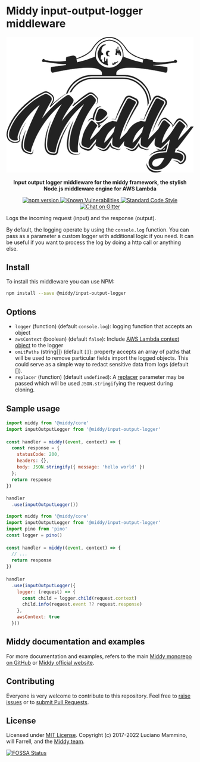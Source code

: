 # Middy input-output-logger middleware

<div align="center">
  <img alt="Middy logo" src="https://raw.githubusercontent.com/middyjs/middy/main/docs/img/middy-logo.svg"/>
</div>

<div align="center">
  <p><strong>Input output logger middleware for the middy framework, the stylish Node.js middleware engine for AWS Lambda</strong></p>
</div>

<div align="center">
<p>
  <a href="http://badge.fury.io/js/%40middy%2Finput-output-logger">
    <img src="https://badge.fury.io/js/%40middy%2Finput-output-logger.svg" alt="npm version" style="max-width:100%;">
  </a>
  <a href="https://snyk.io/test/github/middyjs/middy">
    <img src="https://snyk.io/test/github/middyjs/middy/badge.svg" alt="Known Vulnerabilities" data-canonical-src="https://snyk.io/test/github/middyjs/middy" style="max-width:100%;">
  </a>
  <a href="https://standardjs.com/">
    <img src="https://img.shields.io/badge/code_style-standard-brightgreen.svg" alt="Standard Code Style"  style="max-width:100%;">
  </a>
  <a href="https://gitter.im/middyjs/Lobby">
    <img src="https://badges.gitter.im/gitterHQ/gitter.svg" alt="Chat on Gitter"  style="max-width:100%;">
  </a>
</p>
</div>

Logs the incoming request (input) and the response (output).

By default, the logging operate by using the `console.log` function. You can pass as a parameter a custom logger with additional logic if you need. It can be useful if you want to process the log by doing a http call or anything else.


## Install

To install this middleware you can use NPM:

```bash
npm install --save @middy/input-output-logger
```


## Options

- `logger` (function) (default `console.log`): logging function that accepts an object
- `awsContext` (boolean) (default `false`): Include [AWS Lambda context object](https://docs.aws.amazon.com/lambda/latest/dg/nodejs-context.html) to the logger
- `omitPaths` (string[]) (default `[]`): property accepts an array of paths that will be used to remove particular fields import the logged objects. This could serve as a simple way to redact sensitive data from logs (default []).
- `replacer` (function) (default `undefined`): A [replacer](https://developer.mozilla.org/en-US/docs/Web/JavaScript/Reference/Global_Objects/JSON/stringify#Parameters) parameter may be passed which will be used `JSON.stringify`ing the request during cloning.

## Sample usage

```javascript
import middy from '@middy/core'
import inputOutputLogger from '@middy/input-output-logger'

const handler = middy((event, context) => {
  const response = {
    statusCode: 200,
    headers: {},
    body: JSON.stringify({ message: 'hello world' })
  };
  return response
})

handler
  .use(inputOutputLogger())
```

```javascript
import middy from '@middy/core'
import inputOutputLogger from '@middy/input-output-logger'
import pino from 'pino'
const logger = pino()

const handler = middy((event, context) => {
  // ...
  return response
})

handler
  .use(inputOutputLogger({
    logger: (request) => {
      const child = logger.child(request.context)
      child.info(request.event ?? request.response)
    },
    awsContext: true
  }))
```

## Middy documentation and examples

For more documentation and examples, refers to the main [Middy monorepo on GitHub](https://github.com/middyjs/middy) or [Middy official website](https://middy.js.org).


## Contributing

Everyone is very welcome to contribute to this repository. Feel free to [raise issues](https://github.com/middyjs/middy/issues) or to [submit Pull Requests](https://github.com/middyjs/middy/pulls).


## License

Licensed under [MIT License](LICENSE). Copyright (c) 2017-2022 Luciano Mammino, will Farrell, and the [Middy team](https://github.com/middyjs/middy/graphs/contributors).

<a href="https://app.fossa.io/projects/git%2Bgithub.com%2Fmiddyjs%2Fmiddy?ref=badge_large">
  <img src="https://app.fossa.io/api/projects/git%2Bgithub.com%2Fmiddyjs%2Fmiddy.svg?type=large" alt="FOSSA Status"  style="max-width:100%;">
</a>
